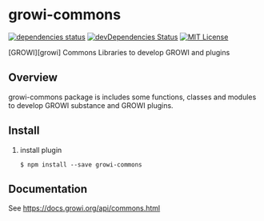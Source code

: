 # growi-commons

[![dependencies status](https://david-dm.org/weseek/growi-commons.svg)](https://david-dm.org/weseek/growi-commons)
[![devDependencies Status](https://david-dm.org/weseek/growi-commons/dev-status.svg)](https://david-dm.org/weseek/growi-commons?type=dev)
[![MIT License](http://img.shields.io/badge/license-MIT-blue.svg?style=flat)](LICENSE)

[GROWI][growi] Commons Libraries to develop GROWI and plugins


Overview
--------

growi-commons package is includes some functions, classes and modules to develop GROWI substance and GROWI plugins.

Install
--------

1. install plugin

    ```
    $ npm install --save growi-commons
    ```

Documentation
------------

See https://docs.growi.org/api/commons.html